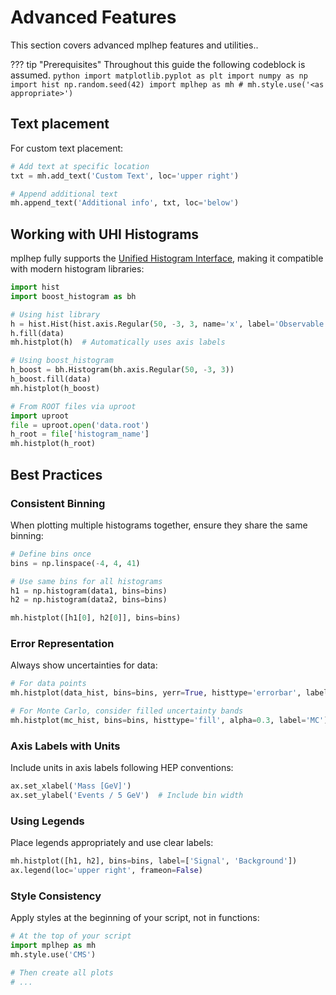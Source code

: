 # Advanced Features

This section covers advanced mplhep features and utilities..

??? tip "Prerequisites"
    Throughout this guide the following codeblock is assumed.
    ```python
    import matplotlib.pyplot as plt
    import numpy as np
    import hist
    np.random.seed(42)
    import mplhep as mh
    # mh.style.use('<as appropriate>')
    ```

## Text placement

For custom text placement:

```python
# Add text at specific location
txt = mh.add_text('Custom Text', loc='upper right')

# Append additional text
mh.append_text('Additional info', txt, loc='below')
```

## Working with UHI Histograms

mplhep fully supports the [Unified Histogram Interface](https://uhi.readthedocs.io/), making it compatible with modern histogram libraries:

```python
import hist
import boost_histogram as bh

# Using hist library
h = hist.Hist(hist.axis.Regular(50, -3, 3, name='x', label='Observable [GeV]'))
h.fill(data)
mh.histplot(h)  # Automatically uses axis labels

# Using boost_histogram
h_boost = bh.Histogram(bh.axis.Regular(50, -3, 3))
h_boost.fill(data)
mh.histplot(h_boost)

# From ROOT files via uproot
import uproot
file = uproot.open('data.root')
h_root = file['histogram_name']
mh.histplot(h_root)
```

## Best Practices

### Consistent Binning

When plotting multiple histograms together, ensure they share the same binning:

```python
# Define bins once
bins = np.linspace(-4, 4, 41)

# Use same bins for all histograms
h1 = np.histogram(data1, bins=bins)
h2 = np.histogram(data2, bins=bins)

mh.histplot([h1[0], h2[0]], bins=bins)
```

### Error Representation

Always show uncertainties for data:

```python
# For data points
mh.histplot(data_hist, bins=bins, yerr=True, histtype='errorbar', label='Data')

# For Monte Carlo, consider filled uncertainty bands
mh.histplot(mc_hist, bins=bins, histtype='fill', alpha=0.3, label='MC')
```

### Axis Labels with Units

Include units in axis labels following HEP conventions:

```python
ax.set_xlabel('Mass [GeV]')
ax.set_ylabel('Events / 5 GeV')  # Include bin width
```

### Using Legends

Place legends appropriately and use clear labels:

```python
mh.histplot([h1, h2], bins=bins, label=['Signal', 'Background'])
ax.legend(loc='upper right', frameon=False)
```

### Style Consistency

Apply styles at the beginning of your script, not in functions:

```python
# At the top of your script
import mplhep as mh
mh.style.use('CMS')

# Then create all plots
# ...
```
